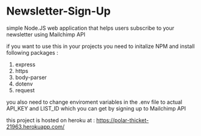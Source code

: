 # Newsletter-Sign-Up
simple Node.JS web application that helps users subscribe to your newsletter using Mailchimp API 

if you want to use this in your projects you need to initalize NPM and install following packages :

1. express
2. https
3. body-parser
4. dotenv
5. request

you also need to change enviroment variables in the .env file to actual API_KEY and LIST_ID which you can get by signing up to Mailchimp API

this project is hosted on heroku at :  https://polar-thicket-21963.herokuapp.com/
